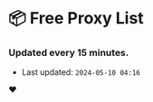 # :package: Free Proxy List
### Updated every 15 minutes.

- Last updated: `2024-05-10 04:16`

:heart:
